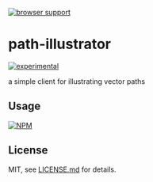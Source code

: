 [![browser support](https://ci.testling.com/mattdesl/path-illustrator.png)](https://ci.testling.com/mattdesl/path-illustrator)

# path-illustrator

[![experimental](http://badges.github.io/stability-badges/dist/experimental.svg)](http://github.com/badges/stability-badges)

a simple client for illustrating vector paths

## Usage

[![NPM](https://nodei.co/npm/path-illustrator.png)](https://nodei.co/npm/path-illustrator/)

## License

MIT, see [LICENSE.md](http://github.com/mattdesl/path-illustrator/blob/master/LICENSE.md) for details.
